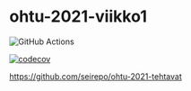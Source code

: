 # ohtu-2021-viikko1
![GitHub Actions](https://github.com/seirepo/ohtu-2021-viikko1/workflows/CI/badge.svg)

[![codecov](https://codecov.io/gh/seirepo/ohtu-2021-viikko1/branch/main/graph/badge.svg?token=JAVPWSGD0F)](https://codecov.io/gh/seirepo/ohtu-2021-viikko1)

https://github.com/seirepo/ohtu-2021-tehtavat
